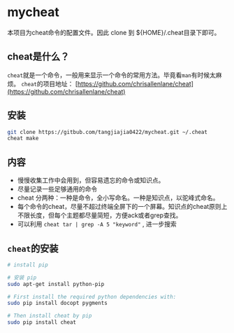 # mycheat
本项目为cheat命令的配置文件。因此 clone 到 ${HOME}/.cheat目录下即可。

## cheat是什么？
`cheat`就是一个命令，一般用来显示一个命令的常用方法。毕竟看`man`有时候太麻烦。
`cheat`的项目地址： [https://github.com/chrisallenlane/cheat](https://github.com/chrisallenlane/cheat)

## 安装
```bash
git clone https://gitbub.com/tangjiajia0422/mycheat.git ~/.cheat
cheat make
```

## 内容
* 慢慢收集工作中会用到，但容易遗忘的命令或知识点。
* 尽量记录一些足够通用的命令
* cheat 分两种：一种是命令，全小写命名。一种是知识点，以驼峰式命名。
* 每个命令的cheat，尽量不超过终端全屏下的一个屏幕。知识点的cheat原则上不限长度，但每个主题都尽量简短，方便ack或者grep查找。
* 可以利用 `cheat tar | grep -A 5 "keyword"` , 进一步搜索

## `cheat`的安装
```bash
# install pip

# 安装 pip
sudo apt-get install python-pip

# First install the required python dependencies with:
sudo pip install docopt pygments

# Then install cheat by pip
sudo pip install cheat
```
